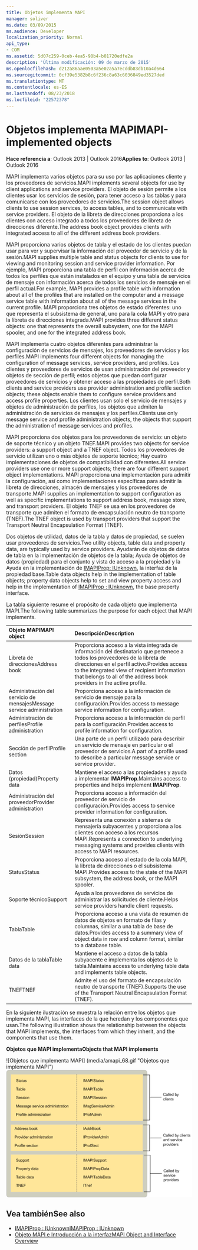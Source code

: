 ```yaml
---
title: Objetos implementa MAPI
manager: soliver
ms.date: 03/09/2015
ms.audience: Developer
localization_priority: Normal
api_type:
- COM
ms.assetid: 5d07c259-0ceb-4ea5-98b4-b01720edfe2a
description: 'Última modificación: 09 de marzo de 2015'
ms.openlocfilehash: d212a86aae0503a5e02a5a7ecddb83db10a4d664
ms.sourcegitcommit: 0cf39e5382b8c6f236c8a63c6036849ed3527ded
ms.translationtype: MT
ms.contentlocale: es-ES
ms.lasthandoff: 08/23/2018
ms.locfileid: "22572378"
---
```

# <a name="mapi-implemented-objects"></a><span data-ttu-id="e6e06-103">Objetos implementa MAPI</span><span class="sxs-lookup"><span data-stu-id="e6e06-103">MAPI-implemented objects</span></span>
  
<span data-ttu-id="e6e06-104">**Hace referencia a**: Outlook 2013 | Outlook 2016</span><span class="sxs-lookup"><span data-stu-id="e6e06-104">**Applies to**: Outlook 2013 | Outlook 2016</span></span> 
  
<span data-ttu-id="e6e06-105">MAPI implementa varios objetos para su uso por las aplicaciones cliente y los proveedores de servicios.</span><span class="sxs-lookup"><span data-stu-id="e6e06-105">MAPI implements several objects for use by client applications and service providers.</span></span> <span data-ttu-id="e6e06-106">El objeto de sesión permite a los clientes usar los servicios de sesión, para tener acceso a las tablas y para comunicarse con los proveedores de servicios.</span><span class="sxs-lookup"><span data-stu-id="e6e06-106">The session object allows clients to use session services, to access tables, and to communicate with service providers.</span></span> <span data-ttu-id="e6e06-107">El objeto de la libreta de direcciones proporciona a los clientes con acceso integrado a todos los proveedores de libreta de direcciones diferente.</span><span class="sxs-lookup"><span data-stu-id="e6e06-107">The address book object provides clients with integrated access to all of the different address book providers.</span></span> 
  
<span data-ttu-id="e6e06-108">MAPI proporciona varios objetos de tabla y el estado de los clientes puedan usar para ver y supervisar la información del proveedor de servicio y de la sesión.</span><span class="sxs-lookup"><span data-stu-id="e6e06-108">MAPI supplies multiple table and status objects for clients to use for viewing and monitoring session and service provider information.</span></span> <span data-ttu-id="e6e06-109">Por ejemplo, MAPI proporciona una tabla de perfil con información acerca de todos los perfiles que están instalados en el equipo y una tabla de servicios de mensaje con información acerca de todos los servicios de mensaje en el perfil actual.</span><span class="sxs-lookup"><span data-stu-id="e6e06-109">For example, MAPI provides a profile table with information about all of the profiles that are installed on the computer and a message service table with information about all of the message services in the current profile.</span></span> <span data-ttu-id="e6e06-110">MAPI proporciona tres objetos de estado diferentes: uno que representa el subsistema de general, uno para la cola MAPI y otro para la libreta de direcciones integrada.</span><span class="sxs-lookup"><span data-stu-id="e6e06-110">MAPI provides three different status objects: one that represents the overall subsystem, one for the MAPI spooler, and one for the integrated address book.</span></span> 
  
<span data-ttu-id="e6e06-111">MAPI implementa cuatro objetos diferentes para administrar la configuración de servicios de mensajes, los proveedores de servicios y los perfiles.</span><span class="sxs-lookup"><span data-stu-id="e6e06-111">MAPI implements four different objects for managing the configuration of message services, service providers, and profiles.</span></span> <span data-ttu-id="e6e06-112">Los clientes y proveedores de servicios de usan administración del proveedor y objetos de sección de perfil; estos objetos que puedan configurar proveedores de servicios y obtener acceso a las propiedades de perfil.</span><span class="sxs-lookup"><span data-stu-id="e6e06-112">Both clients and service providers use provider administration and profile section objects; these objects enable them to configure service providers and access profile properties.</span></span> <span data-ttu-id="e6e06-113">Los clientes usan solo el servicio de mensajes y objetos de administración de perfiles, los objetos que admiten la administración de servicios de mensajes y los perfiles.</span><span class="sxs-lookup"><span data-stu-id="e6e06-113">Clients use only message service and profile administration objects, the objects that support the administration of message services and profiles.</span></span> 
  
<span data-ttu-id="e6e06-114">MAPI proporciona dos objetos para los proveedores de servicio: un objeto de soporte técnico y un objeto TNEF.</span><span class="sxs-lookup"><span data-stu-id="e6e06-114">MAPI provides two objects for service providers: a support object and a TNEF object.</span></span> <span data-ttu-id="e6e06-115">Todos los proveedores de servicio utilizan uno o más objetos de soporte técnico; Hay cuatro implementaciones de objetos de compatibilidad con diferentes.</span><span class="sxs-lookup"><span data-stu-id="e6e06-115">All service providers use one or more support objects; there are four different support object implementations.</span></span> <span data-ttu-id="e6e06-116">MAPI proporciona una implementación para admitir la configuración, así como implementaciones específicas para admitir la libreta de direcciones, almacén de mensajes y los proveedores de transporte.</span><span class="sxs-lookup"><span data-stu-id="e6e06-116">MAPI supplies an implementation to support configuration as well as specific implementations to support address book, message store, and transport providers.</span></span> <span data-ttu-id="e6e06-117">El objeto TNEF se usa en los proveedores de transporte que admiten el formato de encapsulación neutro de transporte (TNEF).</span><span class="sxs-lookup"><span data-stu-id="e6e06-117">The TNEF object is used by transport providers that support the Transport Neutral Encapsulation Format (TNEF).</span></span>
  
<span data-ttu-id="e6e06-118">Dos objetos de utilidad, datos de la tabla y datos de propiedad, se suelen usar proveedores de servicios.</span><span class="sxs-lookup"><span data-stu-id="e6e06-118">Two utility objects, table data and property data, are typically used by service providers.</span></span> <span data-ttu-id="e6e06-119">Ayudarán de objetos de datos de tabla en la implementación de objetos de la tabla; Ayuda de objetos de datos (propiedad) para el conjunto y vista de acceso a la propiedad y la Ayuda en la implementación de [IMAPIProp: IUnknown](imapipropiunknown.md), la interfaz de la propiedad base.</span><span class="sxs-lookup"><span data-stu-id="e6e06-119">Table data objects help in the implementation of table objects; property data objects help to set and view property access and help in the implementation of [IMAPIProp : IUnknown](imapipropiunknown.md), the base property interface.</span></span> 
  
<span data-ttu-id="e6e06-120">La tabla siguiente resume el propósito de cada objeto que implementa MAPI.</span><span class="sxs-lookup"><span data-stu-id="e6e06-120">The following table summarizes the purpose for each object that MAPI implements.</span></span>
  
|<span data-ttu-id="e6e06-121">**Objeto MAPI**</span><span class="sxs-lookup"><span data-stu-id="e6e06-121">**MAPI object**</span></span>|<span data-ttu-id="e6e06-122">**Descripción**</span><span class="sxs-lookup"><span data-stu-id="e6e06-122">**Description**</span></span>|
|:-----|:-----|
|<span data-ttu-id="e6e06-123">Libreta de direcciones</span><span class="sxs-lookup"><span data-stu-id="e6e06-123">Address book</span></span>  <br/> |<span data-ttu-id="e6e06-124">Proporciona acceso a la vista integrada de información del destinatario que pertenece a todos los proveedores de la libreta de direcciones en el perfil activo.</span><span class="sxs-lookup"><span data-stu-id="e6e06-124">Provides access to the integrated view of recipient information that belongs to all of the address book providers in the active profile.</span></span>  <br/> |
|<span data-ttu-id="e6e06-125">Administración del servicio de mensajes</span><span class="sxs-lookup"><span data-stu-id="e6e06-125">Message service administration</span></span>  <br/> |<span data-ttu-id="e6e06-126">Proporciona acceso a la información de servicio de mensaje para la configuración.</span><span class="sxs-lookup"><span data-stu-id="e6e06-126">Provides access to message service information for configuration.</span></span>  <br/> |
|<span data-ttu-id="e6e06-127">Administración de perfiles</span><span class="sxs-lookup"><span data-stu-id="e6e06-127">Profile administration</span></span>  <br/> |<span data-ttu-id="e6e06-128">Proporciona acceso a la información de perfil para la configuración.</span><span class="sxs-lookup"><span data-stu-id="e6e06-128">Provides access to profile information for configuration.</span></span>  <br/> |
|<span data-ttu-id="e6e06-129">Sección de perfil</span><span class="sxs-lookup"><span data-stu-id="e6e06-129">Profile section</span></span>  <br/> |<span data-ttu-id="e6e06-130">Una parte de un perfil utilizado para describir un servicio de mensaje en particular o el proveedor de servicios.</span><span class="sxs-lookup"><span data-stu-id="e6e06-130">A part of a profile used to describe a particular message service or service provider.</span></span>  <br/> |
|<span data-ttu-id="e6e06-131">Datos (propiedad)</span><span class="sxs-lookup"><span data-stu-id="e6e06-131">Property data</span></span>  <br/> |<span data-ttu-id="e6e06-132">Mantiene el acceso a las propiedades y ayuda a implementar **IMAPIProp**.</span><span class="sxs-lookup"><span data-stu-id="e6e06-132">Maintains access to properties and helps implement **IMAPIProp**.</span></span>  <br/> |
|<span data-ttu-id="e6e06-133">Administración del proveedor</span><span class="sxs-lookup"><span data-stu-id="e6e06-133">Provider administration</span></span>  <br/> |<span data-ttu-id="e6e06-134">Proporciona acceso a información del proveedor de servicio de configuración.</span><span class="sxs-lookup"><span data-stu-id="e6e06-134">Provides access to service provider information for configuration.</span></span>  <br/> |
|<span data-ttu-id="e6e06-135">Sesión</span><span class="sxs-lookup"><span data-stu-id="e6e06-135">Session</span></span>  <br/> |<span data-ttu-id="e6e06-136">Representa una conexión a sistemas de mensajería subyacentes y proporciona a los clientes con acceso a los recursos MAPI.</span><span class="sxs-lookup"><span data-stu-id="e6e06-136">Represents a connection to underlying messaging systems and provides clients with access to MAPI resources.</span></span>  <br/> |
|<span data-ttu-id="e6e06-137">Status</span><span class="sxs-lookup"><span data-stu-id="e6e06-137">Status</span></span>  <br/> |<span data-ttu-id="e6e06-138">Proporciona acceso al estado de la cola MAPI, la libreta de direcciones o el subsistema MAPI.</span><span class="sxs-lookup"><span data-stu-id="e6e06-138">Provides access to the state of the MAPI subsystem, the address book, or the MAPI spooler.</span></span>  <br/> |
|<span data-ttu-id="e6e06-139">Soporte técnico</span><span class="sxs-lookup"><span data-stu-id="e6e06-139">Support</span></span>  <br/> |<span data-ttu-id="e6e06-140">Ayuda a los proveedores de servicios de administrar las solicitudes de cliente.</span><span class="sxs-lookup"><span data-stu-id="e6e06-140">Helps service providers handle client requests.</span></span>  <br/> |
|<span data-ttu-id="e6e06-141">Tabla</span><span class="sxs-lookup"><span data-stu-id="e6e06-141">Table</span></span>  <br/> |<span data-ttu-id="e6e06-142">Proporciona acceso a una vista de resumen de datos de objetos en formato de filas y columnas, similar a una tabla de base de datos.</span><span class="sxs-lookup"><span data-stu-id="e6e06-142">Provides access to a summary view of object data in row and column format, similar to a database table.</span></span>  <br/> |
|<span data-ttu-id="e6e06-143">Datos de la tabla</span><span class="sxs-lookup"><span data-stu-id="e6e06-143">Table data</span></span>  <br/> |<span data-ttu-id="e6e06-144">Mantiene el acceso a datos de la tabla subyacente e implementa los objetos de la tabla.</span><span class="sxs-lookup"><span data-stu-id="e6e06-144">Maintains access to underlying table data and implements table objects.</span></span>  <br/> |
|<span data-ttu-id="e6e06-145">TNEF</span><span class="sxs-lookup"><span data-stu-id="e6e06-145">TNEF</span></span>  <br/> |<span data-ttu-id="e6e06-146">Admite el uso del formato de encapsulación neutro de transporte (TNEF).</span><span class="sxs-lookup"><span data-stu-id="e6e06-146">Supports the use of the Transport Neutral Encapsulation Format (TNEF).</span></span>  <br/> |
   
<span data-ttu-id="e6e06-147">En la siguiente ilustración se muestra la relación entre los objetos que implementa MAPI, las interfaces de la que heredan y los componentes que usan.</span><span class="sxs-lookup"><span data-stu-id="e6e06-147">The following illustration shows the relationship between the objects that MAPI implements, the interfaces from which they inherit, and the components that use them.</span></span> 
  
<span data-ttu-id="e6e06-148">**Objetos que MAPI implementa**</span><span class="sxs-lookup"><span data-stu-id="e6e06-148">**Objects that MAPI implements**</span></span>
  
<span data-ttu-id="e6e06-149">![Objetos que implementa MAPI] (media/amapi_68.gif "Objetos que implementa MAPI")</span><span class="sxs-lookup"><span data-stu-id="e6e06-149">![Objects that MAPI implements](media/amapi_68.gif "Objects that MAPI implements")</span></span>
  
## <a name="see-also"></a><span data-ttu-id="e6e06-150">Vea también</span><span class="sxs-lookup"><span data-stu-id="e6e06-150">See also</span></span>

- [<span data-ttu-id="e6e06-151">IMAPIProp : IUnknown</span><span class="sxs-lookup"><span data-stu-id="e6e06-151">IMAPIProp : IUnknown</span></span>](imapipropiunknown.md)
- [<span data-ttu-id="e6e06-152">Objeto MAPI e Introducción a la interfaz</span><span class="sxs-lookup"><span data-stu-id="e6e06-152">MAPI Object and Interface Overview</span></span>](mapi-object-and-interface-overview.md)


